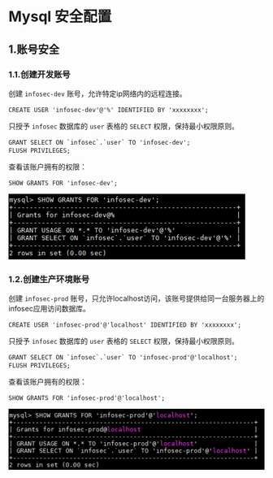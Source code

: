 # Mysql 安全配置

## 1.账号安全

### 1.1.创建开发账号

创建 `infosec-dev` 账号，允许特定ip网络内的远程连接。

```mysql
CREATE USER 'infosec-dev'@'%' IDENTIFIED BY 'xxxxxxxx';
```

只授予 `infosec` 数据库的 `user` 表格的 `SELECT` 权限，保持最小权限原则。

```mysql
GRANT SELECT ON `infosec`.`user` TO 'infosec-dev';
FLUSH PRIVILEGES;
```

查看该账户拥有的权限：

```mysql
SHOW GRANTS FOR 'infosec-dev';
```

<img src="../assets/mysql-infosec-dev-grants.png">

### 1.2.创建生产环境账号

创建 `infosec-prod` 账号，只允许localhost访问，该账号提供给同一台服务器上的infosec应用访问数据库。

```mysql
CREATE USER 'infosec-prod'@'localhost' IDENTIFIED BY 'xxxxxxxx';
```

只授予 `infosec` 数据库的 `user` 表格的 `SELECT` 权限，保持最小权限原则。

```mysql
GRANT SELECT ON `infosec`.`user` TO 'infosec-prod'@'localhost';
FLUSH PRIVILEGES;
```

查看该账户拥有的权限：

```mysql
SHOW GRANTS FOR 'infosec-prod'@'localhost';
```


<img src="../assets/mysql-infosec-prod-grants.png">

















